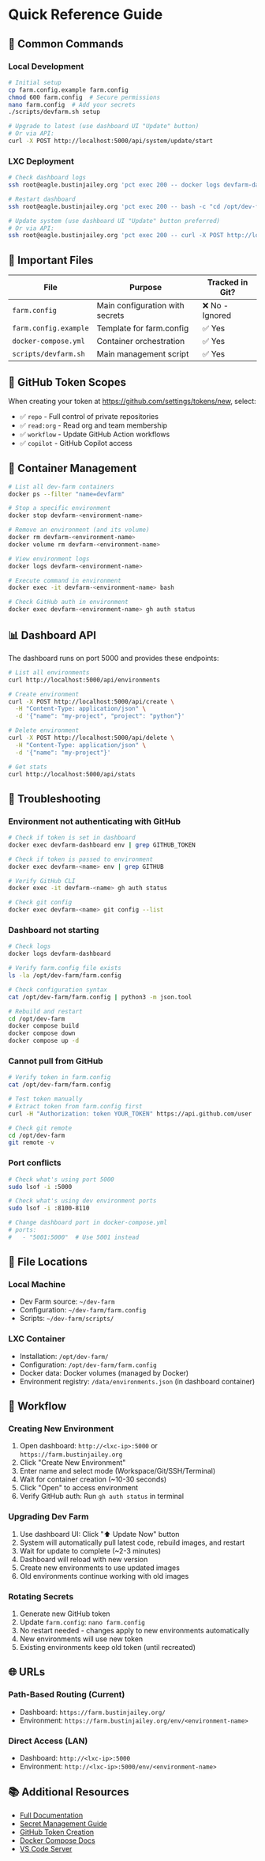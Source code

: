 # Quick Reference Guide

## 🚀 Common Commands

### Local Development

```bash
# Initial setup
cp farm.config.example farm.config
chmod 600 farm.config  # Secure permissions
nano farm.config  # Add your secrets
./scripts/devfarm.sh setup

# Upgrade to latest (use dashboard UI "Update" button)
# Or via API:
curl -X POST http://localhost:5000/api/system/update/start
```

### LXC Deployment

```bash
# Check dashboard logs
ssh root@eagle.bustinjailey.org 'pct exec 200 -- docker logs devfarm-dashboard'

# Restart dashboard
ssh root@eagle.bustinjailey.org 'pct exec 200 -- bash -c "cd /opt/dev-farm && docker compose restart"'

# Update system (use dashboard UI "Update" button preferred)
# Or via API:
ssh root@eagle.bustinjailey.org 'pct exec 200 -- curl -X POST http://localhost:5000/api/system/update/start'
```

## 📁 Important Files

| File                    | Purpose                      | Tracked in Git? |
| ----------------------- | ---------------------------- | --------------- |
| `farm.config`           | Main configuration with secrets | ❌ No - Ignored |
| `farm.config.example`   | Template for farm.config     | ✅ Yes          |
| `docker-compose.yml`    | Container orchestration      | ✅ Yes          |
| `scripts/devfarm.sh`    | Main management script       | ✅ Yes          |

## 🔑 GitHub Token Scopes

When creating your token at https://github.com/settings/tokens/new, select:

- ✅ `repo` - Full control of private repositories
- ✅ `read:org` - Read org and team membership
- ✅ `workflow` - Update GitHub Action workflows
- ✅ `copilot` - GitHub Copilot access

## 🐳 Container Management

```bash
# List all dev-farm containers
docker ps --filter "name=devfarm"

# Stop a specific environment
docker stop devfarm-<environment-name>

# Remove an environment (and its volume)
docker rm devfarm-<environment-name>
docker volume rm devfarm-<environment-name>

# View environment logs
docker logs devfarm-<environment-name>

# Execute command in environment
docker exec -it devfarm-<environment-name> bash

# Check GitHub auth in environment
docker exec devfarm-<environment-name> gh auth status
```

## 📊 Dashboard API

The dashboard runs on port 5000 and provides these endpoints:

```bash
# List all environments
curl http://localhost:5000/api/environments

# Create environment
curl -X POST http://localhost:5000/api/create \
  -H "Content-Type: application/json" \
  -d '{"name": "my-project", "project": "python"}'

# Delete environment
curl -X POST http://localhost:5000/api/delete \
  -H "Content-Type: application/json" \
  -d '{"name": "my-project"}'

# Get stats
curl http://localhost:5000/api/stats
```

## 🔧 Troubleshooting

### Environment not authenticating with GitHub

```bash
# Check if token is set in dashboard
docker exec devfarm-dashboard env | grep GITHUB_TOKEN

# Check if token is passed to environment
docker exec devfarm-<name> env | grep GITHUB

# Verify GitHub CLI
docker exec -it devfarm-<name> gh auth status

# Check git config
docker exec devfarm-<name> git config --list
```

### Dashboard not starting

```bash
# Check logs
docker logs devfarm-dashboard

# Verify farm.config file exists
ls -la /opt/dev-farm/farm.config

# Check configuration syntax
cat /opt/dev-farm/farm.config | python3 -m json.tool

# Rebuild and restart
cd /opt/dev-farm
docker compose build
docker compose down
docker compose up -d
```

### Cannot pull from GitHub

```bash
# Verify token in farm.config
cat /opt/dev-farm/farm.config

# Test token manually
# Extract token from farm.config first
curl -H "Authorization: token YOUR_TOKEN" https://api.github.com/user

# Check git remote
cd /opt/dev-farm
git remote -v
```

### Port conflicts

```bash
# Check what's using port 5000
sudo lsof -i :5000

# Check what's using dev environment ports
sudo lsof -i :8100-8110

# Change dashboard port in docker-compose.yml
# ports:
#   - "5001:5000"  # Use 5001 instead
```

## 📝 File Locations

### Local Machine

- Dev Farm source: `~/dev-farm`
- Configuration: `~/dev-farm/farm.config`
- Scripts: `~/dev-farm/scripts/`

### LXC Container

- Installation: `/opt/dev-farm/`
- Configuration: `/opt/dev-farm/farm.config`
- Docker data: Docker volumes (managed by Docker)
- Environment registry: `/data/environments.json` (in dashboard container)

## 🔄 Workflow

### Creating New Environment

1. Open dashboard: `http://<lxc-ip>:5000` or `https://farm.bustinjailey.org`
2. Click "Create New Environment"
3. Enter name and select mode (Workspace/Git/SSH/Terminal)
4. Wait for container creation (~10-30 seconds)
5. Click "Open" to access environment
6. Verify GitHub auth: Run `gh auth status` in terminal

### Upgrading Dev Farm

1. Use dashboard UI: Click "⬆️ Update Now" button
2. System will automatically pull latest code, rebuild images, and restart
3. Wait for update to complete (~2-3 minutes)
4. Dashboard will reload with new version
5. Create new environments to use updated images
6. Old environments continue working with old images

### Rotating Secrets

1. Generate new GitHub token
2. Update `farm.config`: `nano farm.config`
3. No restart needed - changes apply to new environments automatically
4. New environments will use new token
5. Existing environments keep old token (until recreated)

## 🌐 URLs

### Path-Based Routing (Current)

- Dashboard: `https://farm.bustinjailey.org/`
- Environment: `https://farm.bustinjailey.org/env/<environment-name>`

### Direct Access (LAN)

- Dashboard: `http://<lxc-ip>:5000`
- Environment: `http://<lxc-ip>:5000/env/<environment-name>`

## 📚 Additional Resources

- [Full Documentation](README.md)
- [Secret Management Guide](docs/SECRETS.md)
- [GitHub Token Creation](https://github.com/settings/tokens/new)
- [Docker Compose Docs](https://docs.docker.com/compose/)
- [VS Code Server](https://github.com/coder/code-server)
